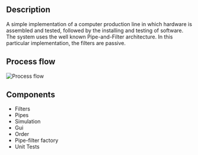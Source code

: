 ## Description

A simple implementation of a computer production line in which hardware is assembled and tested, followed by the installing and testing of software. The system uses the well known Pipe-and-Filter architecture. In this particular implementation, the filters are passive.

## Process flow

![Process flow](http://i.imgur.com/sRGIa.png)

## Components

* Filters
* Pipes
* Simulation
* Gui
* Order
* Pipe-filter factory
* Unit Tests